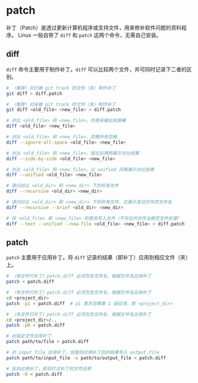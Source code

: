 # patch

补丁（Patch）是透过更新计算机程序或支持文件，用来修补软件问题的资料程序。
Linux 一般自带了 `diff` 和 `patch` 这两个命令，无需自己安装。

## diff

`diff` 命令主要用于制作补丁。`diff` 可以比较两个文件，并可同时记录下二者的区别。

```bash
# （推荐）对已被 git track 的文件（夹）制作补丁
git diff > diff.patch

# （推荐）对未被 git track 的文件（夹）制作补丁
git diff <old_file> <new_file> > diff.patch

# 对比 <old_file> 和 <new_file>，将差异输出到屏幕
diff <old_file> <new_file>

# 对比 <old_file> 和 <new_file>，忽略所有空格
diff --ignore-all-space <old_file> <new_file>

# 对比 <old_file> 和 <new_file>，按左右两侧展示对比结果
diff --side-by-side <old_file> <new_file>

# 对比 <old_file> 和 <new_file>，以 unified 风格展示对比结果
diff --unified <old_file> <new_file>

# 递归对比 <old_dir> 和 <new_dir> 下的所有文件
diff --recursive <old_dir> <new_dir>

# 递归对比 <old_dir> 和 <new_dir> 下的所有文件，仅展示变动文件的文件名
diff --recursive --brief <old_dir> <new_dir>

# 将 <old_file> 和 <new_file> 的差异写入文件（不存在的文件当做空文件处理）
diff --text --unified --new-file <old_file> <new_file> > diff.patch
```

## patch

`patch` 主要用于应用补丁。将 `diff` 记录的结果（即补丁）应用到相应文件（夹）上。

```bash
# （单文件打补丁）patch.diff 必须包含文件名，根据文件名应用补丁
patch < patch.diff

# （多文件打补丁）patch.diff 必须包含文件名，根据文件名应用补丁
cd <project_dir>
patch -p1 < patch.diff  # p1 表示忽略第 1 级目录，即 <project_dir>

# （多文件打补丁）patch.diff 必须包含文件名，根据文件名应用补丁
cd <project_dir>/..
patch -p0 < patch.diff

# 对指定文件应用补丁
patch path/to/file < patch.diff

# 对 input_file 应用补丁，但是将应用补丁后的结果写入 output_file
patch path/to/input_file -o path/to/output_file < patch.diff

# 反向应用补丁，即将打过补丁的文件还原
patch -R < patch.diff
```
